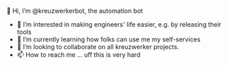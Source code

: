 👋 Hi, I’m @kreuzwerkerbot, the automation bot

- 👀 I’m interested in making engineers' life easier, e.g. by releasing their tools
- 🌱 I’m currently learning how folks can use me my self-services
- 💞️ I’m looking to collaborate on all kreuzwerker projects.
- 📫 How to reach me ... uff this is very hard

<!---
kreuzwerkerbot/kreuzwerkerbot is a ✨ special ✨ repository because its `README.md` (this file) appears on your GitHub profile.
You can click the Preview link to take a look at your changes.
--->
